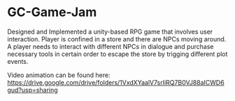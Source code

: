 # GC-Game-Jam

Designed and Implemented a unity-based RPG game that involves user interaction. Player is confined in a store and there are NPCs moving around. A player needs to interact with different NPCs in dialogue and purchase necessary tools in certain order to escape the store by trigging different plot events.

Video animation can be found here: https://drive.google.com/drive/folders/1VxdXYaalV7srIiRQ7B0VJ88aICWD6gud?usp=sharing 
